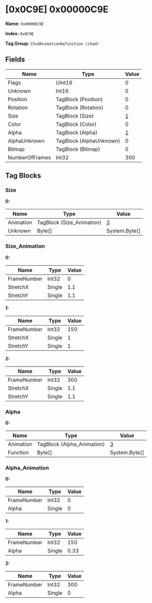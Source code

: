 # [0x0C9E] 0x00000C9E

**Name:** ```0x00000C9E```

**Index:** ```0x0C9E```

**Tag Group:** ```ChudAnimationDefinition (chad)```

## Fields

Name	| Type	| Value
---	|---	|---	|
Flags	|UInt16	|0
Unknown	|Int16	|0
Position	|TagBlock (Position)	|0
Rotation	|TagBlock (Rotation)	|0
Size	|TagBlock (Size)	|[1](#size)
Color	|TagBlock (Color)	|0
Alpha	|TagBlock (Alpha)	|[1](#alpha)
AlphaUnknown	|TagBlock (AlphaUnknown)	|0
Bitmap	|TagBlock (Bitmap)	|0
NumberOfFrames	|Int32	|300


## Tag Blocks

### Size

**0:**

Name	| Type	| Value
---	|---	|---	|
Animation	|TagBlock (Size_Animation)	|[3](#size_animation)
Unknown	|Byte[]	|System.Byte[]


### Size_Animation

**0:**

Name	| Type	| Value
---	|---	|---	|
FrameNumber	|Int32	|0
StretchX	|Single	|1.1
StretchY	|Single	|1.1


**1:**

Name	| Type	| Value
---	|---	|---	|
FrameNumber	|Int32	|150
StretchX	|Single	|1
StretchY	|Single	|1


**2:**

Name	| Type	| Value
---	|---	|---	|
FrameNumber	|Int32	|300
StretchX	|Single	|1.1
StretchY	|Single	|1.1


### Alpha

**0:**

Name	| Type	| Value
---	|---	|---	|
Animation	|TagBlock (Alpha_Animation)	|[3](#alpha_animation)
Function	|Byte[]	|System.Byte[]


### Alpha_Animation

**0:**

Name	| Type	| Value
---	|---	|---	|
FrameNumber	|Int32	|0
Alpha	|Single	|0


**1:**

Name	| Type	| Value
---	|---	|---	|
FrameNumber	|Int32	|150
Alpha	|Single	|0.33


**2:**

Name	| Type	| Value
---	|---	|---	|
FrameNumber	|Int32	|300
Alpha	|Single	|0


